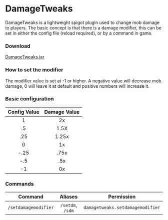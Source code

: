 # DamageTweaks
DamageTweaks is a lightweight spigot plugin used
to change mob damage to players. The basic concept
is that there is a damage modifier, this can be set
in either the config file (reload required), or by
a command in game.

### Download
[DamageTweaks.jar](https://github.com/bryce-schultz/DamageTweaks/raw/master/target/DamageTweaks.jar)

### How to set the modifier
The modifier value is set at -1 or higher. A negative
value will decrease mob damage, 0 will leave it at
default and positive numbers will increase it.

### Basic configuration
| Config Value | Damage Value |
|:------------:|:------------:|
|1             |2x            | 
|.5            |1.5X          |
|.25           |1.25x         |
|0             |1x            |
|-.25          |.75x          |
|-.5           |.5x           |
|-1            |0x            | 

### Commands
| Command | Aliases | Permission |
|:-------:|:-------:|:----------:|
|`/setdamagemodifier` |`/setdm`, `/sdm`|`damagetweaks.setdamagemodifier`|

